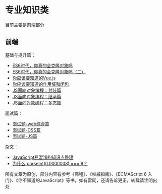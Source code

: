 # 专业知识类

目前主要是前端部分

## 前端

基础与提升篇：

- [ES6时代，你真的会克隆对象吗](https://github.com/Alvin-Liu/Blog/issues/8 "ES6时代，你真的会克隆对象吗")
- [ES6时代，你真的会克隆对象吗（二）](https://github.com/Alvin-Liu/Blog/issues/9 "ES6时代，你真的会克隆对象吗（二）")
- [你应该要知道的Vue.js](https://github.com/Alvin-Liu/Blog/issues/13)
- [你应该要知道的作用域和闭包](https://github.com/Alvin-Liu/Blog/issues/14)
- [JS面向对象编程：封装篇](https://github.com/Alvin-Liu/Blog/issues/10 "JS面向对象编程：封装篇")
- [JS面向对象编程：继承篇](https://github.com/Alvin-Liu/Blog/issues/11 "JS面向对象编程：继承篇")
- [JS面向对象编程：多态篇](https://github.com/Alvin-Liu/Blog/issues/12 "JS面向对象编程：多态篇")

面试篇：

- [面试题-web综合篇](https://github.com/Alvin-Liu/awesome-frontend-interviews/blob/master/web%E7%BB%BC%E5%90%88%E7%AF%87.md)
- [面试题-CSS篇](https://github.com/Alvin-Liu/awesome-frontend-interviews/blob/master/CSS%E7%AF%87.md)
- [面试题-JS篇](https://github.com/Alvin-Liu/awesome-frontend-interviews/blob/master/JS%E7%AF%87.md)

杂文：

- [JavaScript易混淆的知识点整理](https://github.com/Alvin-Liu/Blog/issues/7 "JavaScript中相似方法的比较")
- [为什么 parseInt(0.0000008) === 8？](https://github.com/Alvin-Liu/Blog/issues/6 "为什么 parseInt(0.0000008) === 8？")

所有文章为原创，部分内容有参考《高程》、《权威指南》、《ECMAScript 6 入门》、《你不知道的JavaScript》等书，如有雷同，还请告诉更正，转载请注明出处